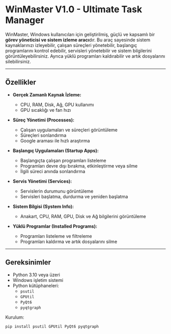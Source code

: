 # WinMaster V1.0 - Ultimate Task Manager

WinMaster, Windows kullanıcıları için geliştirilmiş, güçlü ve kapsamlı bir **görev yöneticisi ve sistem izleme aracı**dır. Bu araç sayesinde sistem kaynaklarınızı izleyebilir, çalışan süreçleri yönetebilir, başlangıç programlarını kontrol edebilir, servisleri yönetebilir ve sistem bilgilerini görüntüleyebilirsiniz. Ayrıca yüklü programları kaldırabilir ve artık dosyalarını silebilirsiniz.

---

## Özellikler

- **Gerçek Zamanlı Kaynak İzleme:**
  - CPU, RAM, Disk, Ağ, GPU kullanımı
  - GPU sıcaklığı ve fan hızı

- **Süreç Yönetimi (Processes):**
  - Çalışan uygulamaları ve süreçleri görüntüleme
  - Süreçleri sonlandırma
  - Google araması ile hızlı araştırma

- **Başlangıç Uygulamaları (Startup Apps):**
  - Başlangıçta çalışan programları listeleme
  - Programları devre dışı bırakma, etkinleştirme veya silme
  - İlgili süreci anında sonlandırma

- **Servis Yönetimi (Services):**
  - Servislerin durumunu görüntüleme
  - Servisleri başlatma, durdurma ve yeniden başlatma

- **Sistem Bilgisi (System Info):**
  - Anakart, CPU, RAM, GPU, Disk ve Ağ bilgilerini görüntüleme

- **Yüklü Programlar (Installed Programs):**
  - Programları listeleme ve filtreleme
  - Programları kaldırma ve artık dosyalarını silme

---

## Gereksinimler

- Python 3.10 veya üzeri
- Windows işletim sistemi
- Python kütüphaneleri:
  - `psutil`
  - `GPUtil`
  - `PyQt6`
  - `pyqtgraph`

Kurulum:

```bash
pip install psutil GPUtil PyQt6 pyqtgraph
